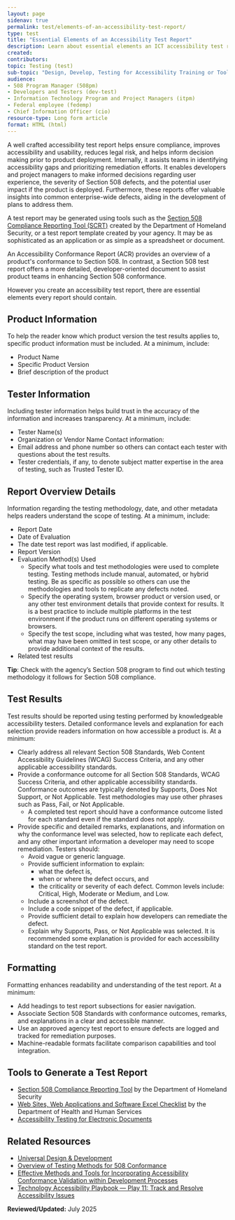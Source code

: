 ```yaml
---
layout: page
sidenav: true
permalink: test/elements-of-an-accessibility-test-report/
type: test
title: "Essential Elements of an Accessibility Test Report"
description: Learn about essential elements an ICT accessibility test report should include in order to assist teams in identifying accessibility gaps and prioritizing remediation efforts.
created: 
contributors: 
topic: Testing (test)
sub-topic: "Design, Develop, Testing for Accessibility Training or Tools"
audience:
- 508 Program Manager (508pm)
- Developers and Testers (dev-test)
- Information Technology Program and Project Managers (itpm)
- Federal employee (fedemp)
- Chief Information Officer (cio)
resource-type: Long form article
format: HTML (html)
---
```


A well crafted accessibility test report helps ensure compliance, improves accessibility and usability, reduces legal risk, and helps inform decision making prior to product deployment. Internally, it assists teams in identifying accessibility gaps and prioritizing remediation efforts. It enables developers and project managers to make informed decisions regarding user experience, the severity of Section 508 defects, and the potential user impact if the product is deployed. Furthermore, these reports offer valuable insights into common enterprise-wide defects, aiding in the development of plans to address them.

A test report may be generated using tools such as the <a href="https://github.com/Section508Coordinators/SCRT" target="_blank" class="usa-link--external">Section 508 Compliance Reporting Tool (SCRT)</a> created by the Department of Homeland Security, or a test report template created by your agency. It may be as sophisticated as an application or as simple as a spreadsheet or document.

<div class="border-base radius-lg border-1px padding-1 bg-primary-lighter margin-bottom-4" style="margin-top: 1.0em;"><p>An Accessibility Conformance Report (ACR) provides an overview of a product's conformance to Section 508. In contrast, a Section 508 test report offers a more detailed, developer-oriented document to assist product teams in enhancing Section 508 conformance.</p></div>

However you create an accessibility test report, there are essential elements every report should contain.

## Product Information

To help the reader know which product version the test results applies to, specific product information must be included. At a minimum, include:

* Product Name  
* Specific Product Version  
* Brief description of the product

## Tester Information

Including tester information helps build trust in the accuracy of the information and increases transparency. At a minimum, include:

* Tester Name(s)   
* Organization or Vendor Name Contact information:  
* Email address and phone number so others can contact each tester with questions about the test results.  
* Tester credentials, if any, to denote subject matter expertise in the area of testing, such as Trusted Tester ID. 

## Report Overview Details

Information regarding the testing methodology, date, and other metadata helps readers understand the scope of testing. At a minimum, include:

* Report Date  
* Date of Evaluation   
* The date test report was last modified, if applicable.  
* Report Version  
* Evaluation Method(s) Used  
  * Specify what tools and test methodologies were used to complete testing. Testing methods include manual, automated, or hybrid testing. Be as specific as possible so others can use the methodologies and tools to replicate any defects noted.  
  * Specify the operating system, browser product or version used, or any other test environment details that provide context for results. It is a best practice to include multiple platforms in the test environment if the product runs on different operating systems or browsers.  
  * Specify the test scope, including what was tested, how many pages, what may have been omitted in test scope, or any other details to provide additional context of the results.  
* Related test results

<div class="border-base radius-lg border-1px padding-1 bg-primary-lighter margin-bottom-4" style="margin-top: 1.0em;"><p><strong>Tip</strong>: Check with the agency’s Section 508 program to find out which testing methodology it follows for Section 508 compliance.</p></div>

## Test Results

Test results should be reported using testing performed by knowledgeable accessibility testers. Detailed conformance levels and explanation for each selection provide readers information on how accessible a product is. At a minimum:

* Clearly address all relevant Section 508 Standards, Web Content Accessibility Guidelines (WCAG) Success Criteria, and any other applicable accessibility standards.  
* Provide a conformance outcome for all Section 508 Standards, WCAG Success Criteria, and other applicable accessibility standards. Conformance outcomes are typically denoted by Supports, Does Not Support, or Not Applicable. Test methodologies may use other phrases such as Pass, Fail, or Not Applicable.   
  * A completed test report should have a conformance outcome listed for each standard even if the standard does not apply.   
* Provide specific and detailed remarks, explanations, and information on why the conformance level was selected, how to replicate each defect, and any other important information a developer may need to scope remediation. Testers should:  
  * Avoid vague or generic language.  
  * Provide sufficient information to explain:  
    * what the defect is,  
    * when or where the defect occurs, and   
    * the criticality or severity of each defect. Common levels include: Critical, High, Moderate or Medium, and Low.   
  * Include a screenshot of the defect.   
  * Include a code snippet of the defect, if applicable.   
  * Provide sufficient detail to explain how developers can remediate the defect.   
  * Explain why Supports, Pass, or Not Applicable was selected. It is recommended some explanation is provided for each accessibility standard on the test report. 

## Formatting

Formatting enhances readability and understanding of the test report. At a minimum:

* Add headings to test report subsections for easier navigation.  
* Associate Section 508 Standards with conformance outcomes, remarks, and explanations in a clear and accessible manner.   
* Use an approved agency test report to ensure defects are logged and tracked for remediation purposes.  
* Machine-readable formats facilitate comparison capabilities and tool integration.

## Tools to Generate a Test Report
<ul>
<li><a href="https://github.com/Section508Coordinators/SCRT" target="_blank" class="usa-link--external">Section 508 Compliance Reporting Tool</a> by the Department of Homeland Security</li>  
<li><a href="https://www.hhs.gov/sites/default/files/hhs-508-webapps-checklist.xlsx" target="_blank" class="usa-link--external">Web Sites, Web Applications and Software Excel Checklist</a> by the Department of Health and Human Services</li> 
<li><a href="{{site.baseurl}}/test/documents/">Accessibility Testing for Electronic Documents</a></li></ul>

## Related Resources

* [Universal Design & Development]({{site.baseurl}}/develop/universal-design/)  
* [Overview of Testing Methods for 508 Conformance]({{site.baseurl}}/test/testing-overview/)   
* [Effective Methods and Tools for Incorporating Accessibility Conformance Validation within Development Processes]({{site.baseurl}}/develop/incorporating-accessibility-conformance/)  
* [Technology Accessibility Playbook — Play 11: Track and Resolve Accessibility Issues]({{site.baseurl}}/manage/playbooks/technology-accessibility-playbook-intro/play11/)

**Reviewed/Updated:** July 2025
